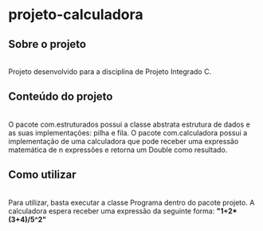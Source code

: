 # projeto-calculadora

<h2>Sobre o projeto</h2><br>
  Projeto desenvolvido para a disciplina de Projeto Integrado C.

<h2>Conteúdo do projeto</h2> <br>
  O pacote com.estruturados possui a classe abstrata estrutura de dados e as suas implementações: pilha e fila.
  O pacote com.calculadora possui a implementação de uma calculadora que pode receber uma expressão matemática de n expressões e
  retorna um Double como resultado.
  
<h2>Como utilizar</h2><br>
  Para utilizar, basta executar a classe Programa dentro do pacote projeto. A calculadora espera receber uma expressão da seguinte forma:
    <strong>"1+2*(3+4)/5^2"</strong>
